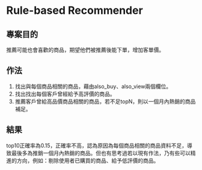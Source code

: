 # Rule-based Recommender

## 專案目的
推薦可能也會喜歡的商品，期望他們被推薦後能下單，增加客單價。

## 作法
1. 找出與每個商品相關的商品，藉由also_buy、also_view兩個欄位。
2. 找出找出每個客戶曾經給予高評價的商品。
3. 推薦客戶曾給高品價商品相關的商品，若不足topN，則以一個月內熱銷的商品補足。

## 結果
top10正確率為0.15，正確率不高，認為原因為每個商品相關的商品資料不足，導致最後多為推銷一個月內熱銷的商品。但也有思考過若以現有作法，乃有些可以精進的方向，例如：剔除使用者已購買的商品、給予低評價的商品。